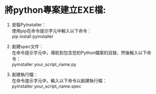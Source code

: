# 將python專案建立EXE檔: 
1. 安裝PyInstaller：  
使用pip在命令提示字元中輸入以下命令：  
pip install pyinstaller

2. 創建spec文件：  
在命令提示字元中，導航到包含您的Python檔案的目錄，然後輸入以下命令：  
pyinstaller your_script_name.py

3. 創建執行檔：  
在命令提示字元中，輸入以下命令以創建執行檔：  
pyinstaller your_script_name.spec